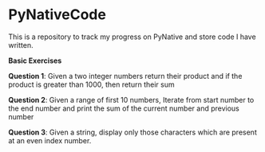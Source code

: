 # PyNativeCode
This is a repository to track my progress on PyNative and store code I have written. 

**Basic Exercises**

**Question 1**: Given a two integer numbers return their product and  if the product is greater than 1000, then return their sum

**Question 2**: Given a range of first 10 numbers, Iterate from start number to the end number and print the sum of the current number and previous number

**Question 3**: Given a string, display only those characters which are present at an even index number.
